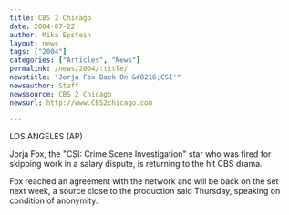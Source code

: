 ```yaml
---
title: CBS 2 Chicago
date: 2004-07-22
author: Mika Epstein
layout: news
tags: ["2004"]
categories: ["Articles", "News"]
permalink: /news/2004/:title/
newstitle: "Jorja Fox Back On &#8216;CSI'"
newsauthor: Staff  
newssource: CBS 2 Chicago  
newsurl: http://www.CBS2chicago.com  

---
```


LOS ANGELES (AP) 

Jorja Fox, the "CSI: Crime Scene Investigation" star who was fired for skipping work in a salary dispute, is returning to the hit CBS drama. 

Fox reached an agreement with the network and will be back on the set next week, a source close to the production said Thursday, speaking on condition of anonymity.  
